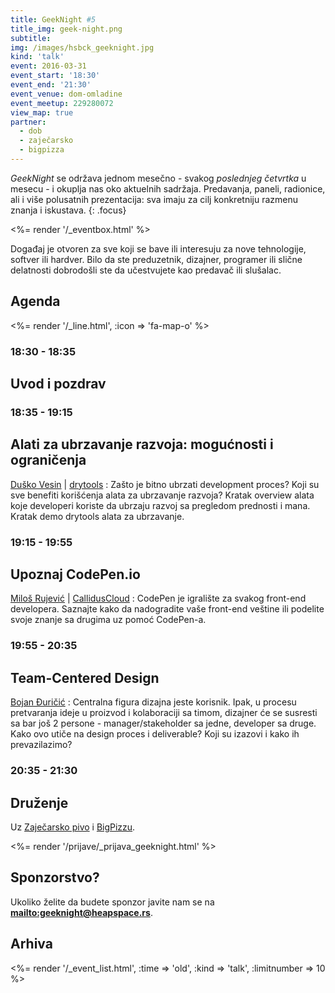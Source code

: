 ```yaml
---
title: GeekNight #5
title_img: geek-night.png
subtitle:
img: /images/hsbck_geeknight.jpg
kind: 'talk'
event: 2016-03-31
event_start: '18:30'
event_end: '21:30'
event_venue: dom-omladine
event_meetup: 229280072
view_map: true
partner:
  - dob
  - zaječarsko
  - bigpizza
---
```


_GeekNight_ se održava jednom mesečno - svakog _poslednjeg četvrtka_ u mesecu -
i okuplja nas oko aktuelnih sadržaja. Predavanja, paneli, radionice,
ali i više polusatnih prezentacija: sva imaju za cilj konkretniju razmenu znanja
i iskustava.
{: .focus}

<%= render '/_eventbox.html' %>

Događaj je otvoren za sve koji se bave ili interesuju za nove tehnologije,
softver ili hardver. Bilo da ste preduzetnik, dizajner, programer ili slične
delatnosti dobrodošli ste da učestvujete kao predavač ili slušalac.

## Agenda

<div class="agenda" markdown="1">
<%= render '/_line.html', :icon => 'fa-map-o' %>

### 18:30 - 18:35

## Uvod i pozdrav

### 18:35 - 19:15

## Alati za ubrzavanje razvoja: mogućnosti i ograničenja

[Duško Vesin](https://www.linkedin.com/in/duskovesin) | [drytools](http://drytools.co/)
: Zašto je bitno ubrzati development proces? Koji su sve benefiti korišćenja alata
  za ubrzavanje razvoja? Kratak overview alata koje developeri koriste da
  ubrzaju razvoj sa pregledom prednosti i mana. Kratak demo drytools alata za ubrzavanje.

### 19:15 - 19:55

## Upoznaj CodePen.io

[Miloš Rujević](http://www.linkedin.com/in/itmilos) | [CallidusCloud](http://www.calliduscloud.com)
: CodePen je igralište za svakog front-end developera. Saznajte kako da
  nadogradite vaše front-end veštine ili podelite svoje znanje
  sa drugima uz pomoć CodePen-a.


### 19:55 - 20:35

## Team-Centered Design

[Bojan Đuričić](http://toorshia.com)
: Centralna figura dizajna jeste korisnik. Ipak, u procesu pretvaranja ideje u proizvod i kolaboraciji sa timom,
  dizajner će se susresti sa bar još 2 persone - manager/stakeholder sa jedne, developer sa druge.
  Kako ovo utiče na design proces i deliverable? Koji su izazovi i kako ih prevazilazimo?

### 20:35 - 21:30

## Druženje

Uz [Zaječarsko pivo](http://zajecarskopivo.com/) i [BigPizzu](http://bigpizza.rs).


</div>



<%= render '/prijave/_prijava_geeknight.html' %>

## Sponzorstvo?

Ukoliko želite da budete sponzor javite nam se na **<mailto:geeknight@heapspace.rs>**.


## Arhiva

<%= render '/_event_list.html', :time => 'old', :kind => 'talk',  :limitnumber => 10 %>
